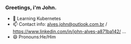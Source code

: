 ### Greetings, i'm John.

- 🌱 Learning Kubernetes
- 📫 Contact info: alves.john@outlook.com.br / https://www.linkedin.com/in/john-alves-a871ba142/ ...
- 😄 Pronouns:He/Him


